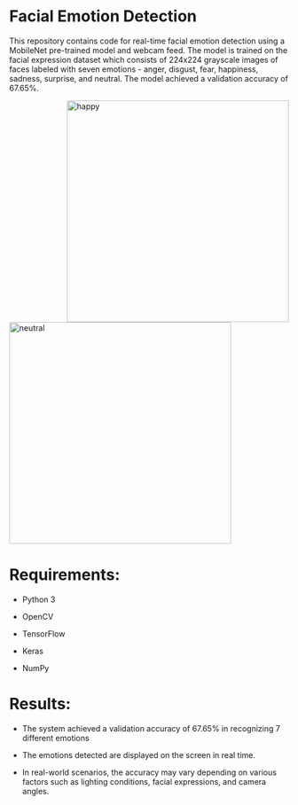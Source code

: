 # Facial Emotion Detection 


This repository contains code for real-time facial emotion detection using a MobileNet pre-trained model and webcam feed. The model is trained on the facial expression dataset which consists of 224x224 grayscale images of faces labeled with seven emotions - anger, disgust, fear, happiness, sadness, surprise, and neutral. The model achieved a validation accuracy of 67.65%.

<img align="right" alt="happy" width="400" src="https://i.ibb.co/4JXgcYd/happy.png">

<img alt="neutral" width="400" src="https://i.ibb.co/JKQR9WR/neutral.png">



# Requirements:

* Python 3

* OpenCV

* TensorFlow

* Keras

* NumPy


# Results: 

* The system achieved a validation accuracy of 67.65% in recognizing 7 different emotions

* The emotions detected are displayed on the screen in real time.

* In real-world scenarios, the accuracy may vary depending on various factors such as lighting conditions, facial expressions, and camera angles.

